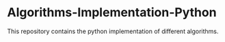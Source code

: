 # Algorithms-Implementation-Python
This repository contains the python implementation of different algorithms.

